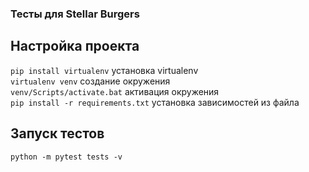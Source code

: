 ### Тесты для Stellar Burgers
## Настройка проекта
```pip install virtualenv``` установка virtualenv  
```virtualenv venv``` создание окружения  
```venv/Scripts/activate.bat``` активация окружения  
```pip install -r requirements.txt```  установка зависимостей из файла
## Запуск тестов
```python -m pytest tests -v```  